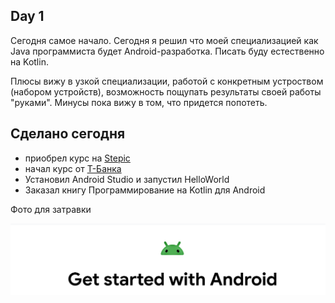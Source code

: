 Day 1
---

Сегодня самое начало. Сегодня я решил что моей специализацией как Java программиста будет Android-разработка. Писать буду естественно на Kotlin.

Плюсы вижу в узкой специализации, работой с конкретным устроством (набором устройств), возможность пощупать результаты своей работы "руками". 
Минусы пока вижу в том, что придется попотеть.

## Сделано сегодня
- приобрел курс на [Stepic](https://stepik.org/course/121507/)
- начал курс от [Т-Банка](https://edu.tinkoff.ru/my-activities/courses/stream/8d1be0a8-3ee2-4e0e-afcc-7c0b85dc2beb/program)
- Установил Android Studio и запустил HelloWorld
- Заказал книгу Программирование на Kotlin для Android

Фото для затравки

![Get Started!](../img/begin.png)
